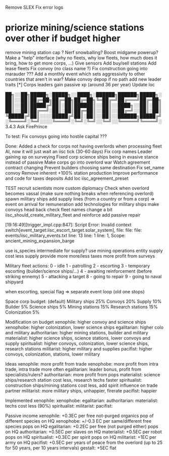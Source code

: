 Remove SLEX
Fix error logs
# priorize mining/science stations over other if budget higher
remove mining station cap ?
Nerf snowballing? Boost midgame powerup?
Make a "help" interface (why no fleets, why low fleets, how much does it bring, how to get more corps, ...)
Give sensors
Add buy/sell stations
Add lease fleets
Fix convoy (no class name ?)
Fix construction going into marauder ???
Add a monthly event which sets aggressivity to  other countries that aren't in war?
Make convoy depop if no path
add new leader traits
[*] Corps leaders gain passive xp (around 36 per year)
Update loc

██╗░░██╗█████╗░█████╗░░████╗░██████╗██████╗█████╗░
██║░░██║██╔═██╗██╔═██╗██╔═██╗╚═██╔═╝██╔═══╝██╔═██╗
██║░░██║█████╔╝██║░██║██████║░░██║░░████╗░░██║░██║
██║░░██║██╔══╝░██║░██║██╔═██║░░██║░░██╔═╝░░██║░██║
╚█████╔╝██║░░░░█████╔╝██║░██║░░██║░░██████╗█████╔╝
░╚════╝░╚═╝░░░░╚════╝░╚═╝░╚═╝░░╚═╝░░╚═════╝╚════╝░3.4.3
Ask FirePrince

To test:
Fix convoys going into hostile capital ???

Done:
Added a check for corps not having overlords when processing fleet AI, now it will just wait an iisc tick (30-60 days)
Fix corp names
Leader gaining xp on surveying
Fixed corp science ships being in evasive stance instead of passive
Make corps go into overlord war
Watch agreement contract changing
Prevent builders choosing same destination
Fix set_name convoy
Remove inherent +100% station production
Improve performance and code for taxes deposits
Add loc iisc_agreement_preset

TEST recruit scientists
more custom diplomacy
Check when overlord becomes vassal (make sure nothing breaks when referencing overlord)
spawn military ships
add supply lines (from a country or from a corp) => event on arrival for remuneration
add technologies for military ships
make convoys head back
check fleet names
change a bit iisc_should_create_military_fleet and reinforce
add passive repair

[19:16:49][trigger_impl.cpp:847]: Script Error: Invalid context switch[event_target:iisc_escort_target.solar_system], file:  file:  file: events/iisc_military_events.txt line: 13 line: 1 line: 1, Scope: 
ancient_mining_expansion_barge


use is_species intermediate for supply?
use mining operations entity
supply cost less
supply provide more
more/less taxes
more profit from surveys

Military fleet actions:
0 - idle
1 - patrolling
2 - escorting
3 - temporary escorting (builder/science ships/...)
4 - awaiting reinforcement (before striking ennemy)
5 - attacking a target
8 - going to repair
9 - going to naval shipyard

when escorting, special flag => separate event loop (old one stops)

Space corp budget: (default)
Military ships 25%
Convoys 20%
Supply 10%
Builder 5%
Science ships 5% 
Mining stations 15%
Research stations 15%
Colonization 5%

Modification on budget
xenophile: higher convoy and science ships
xenophobe: higher colonization, lower science ships
egalitarian: higher colo and military
authoritarian: higher mining stations, builder and military
materialist: higher science ships, science stations, lower convoys and supply
spiritualist: higher convoys, colonization, lower science ships, research stations
militarist: higher military and supplies
pacifist: higher convoys, colonization, stations, lower military

Ideas
xenophile: more profit from trade
xenophobe: more profit from intra trade, intra trade more often
egalitarian: leader bonus, profit from specialists/rulers?
authoritarian: more profit from pops
materialist: science ships/research station cost less, research techs faster
spiritualist: construction ships/mining stations cost less, add spirit influence on trade partner
militarist: more military ships, unhappier, firerate
pacifist: happier

Implemented
xenophile:
xenophobe: 
egalitarian: 
authoritarian: 
materialist: techs cost less (90%)
spiritualist:
militarist: 
pacifist: 

Passive income
xenophile: +0.3EC per free not-purged organics pop of different species on HQ
xenophobe: +/-0.3 EC per same/different free species pops on HQ
egalitarian: +0.2EC per free (not purged either) pops on HQ
authoritarian: +0.5EC per slaves on HQ
materialist: +0.5EC per robot pops on HQ
spiritualist: +0.3EC per spirit pops on HQ
militarist: +1EC per army on HQ
pacifist: +0.5EC per years of peace from the overlord (up to 25 for 50 years, per 10 years intervals)
gestalt: +5EC flat
